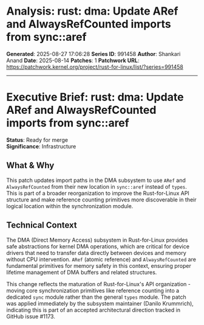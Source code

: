 # Analysis: rust: dma: Update ARef and AlwaysRefCounted imports from sync::aref

**Generated**: 2025-08-27 17:06:28
**Series ID**: 991458
**Author**: Shankari Anand
**Date**: 2025-08-14
**Patches**: 1
**Patchwork URL**: https://patchwork.kernel.org/project/rust-for-linux/list/?series=991458

---

# Executive Brief: rust: dma: Update ARef and AlwaysRefCounted imports from sync::aref

**Status**: Ready for merge  
**Significance**: Infrastructure

## What & Why

This patch updates import paths in the DMA subsystem to use `ARef` and `AlwaysRefCounted` from their new location in `sync::aref` instead of `types`. This is part of a broader reorganization to improve the Rust-for-Linux API structure and make reference counting primitives more discoverable in their logical location within the synchronization module.

## Technical Context

The DMA (Direct Memory Access) subsystem in Rust-for-Linux provides safe abstractions for kernel DMA operations, which are critical for device drivers that need to transfer data directly between devices and memory without CPU intervention. `ARef` (atomic reference) and `AlwaysRefCounted` are fundamental primitives for memory safety in this context, ensuring proper lifetime management of DMA buffers and related structures.

This change reflects the maturation of Rust-for-Linux's API organization - moving core synchronization primitives like reference counting into a dedicated `sync` module rather than the general `types` module. The patch was applied immediately by the subsystem maintainer (Danilo Krummrich), indicating this is part of an accepted architectural direction tracked in GitHub issue #1173.